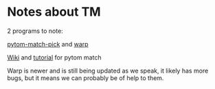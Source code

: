 # Notes about TM

2 programs to note:

[pytom-match-pick](https://github.com/SBC-Utrecht/pytom-match-pick) and [warp](https://github.com/warpem/warp/)

[Wiki](https://github.com/SBC-Utrecht/pytom-match-pick/wiki) and [tutorial](https://github.com/SBC-Utrecht/pytom-match-pick/wiki/Tutorial) for pytom match

Warp is newer and is still being updated as we speak, it likely has more bugs, but it means we can probably be of help to them.


